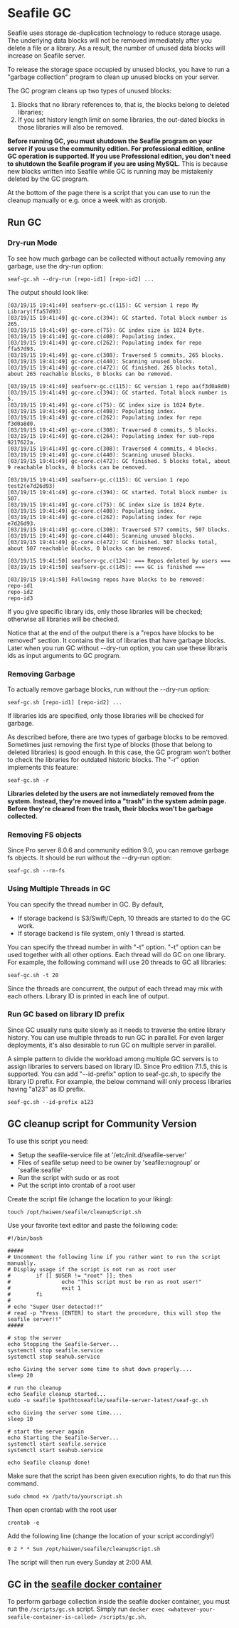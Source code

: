 # Seafile GC

Seafile uses storage de-duplication technology to reduce storage usage. The underlying data blocks will not be removed immediately after you delete a file or a library. As a result, the number of unused data blocks will increase on Seafile server.

To release the storage space occupied by unused blocks, you have to run a
"garbage collection" program to clean up unused blocks on your server.

The GC program cleans up two types of unused blocks:

1. Blocks that no library references to, that is, the blocks belong to deleted libraries;
2. If you set history length limit on some libraries, the out-dated blocks in those libraries will also be removed.

**Before running GC, you must shutdown the Seafile program on your server if you use the community edition. For professional edition, online GC operation is supported. If you use Professional edition, you don't need to shutdown the Seafile program if you are using MySQL.**
This is because new blocks written into Seafile while GC is running may be mistakenly deleted by the GC program.

At the bottom of the page there is a script that you can use to run the cleanup manually or e.g. once a week with as cronjob.

## Run GC

### Dry-run Mode

To see how much garbage can be collected without actually removing any garbage, use the dry-run option:

```
seaf-gc.sh --dry-run [repo-id1] [repo-id2] ...

```

The output should look like:

```
[03/19/15 19:41:49] seafserv-gc.c(115): GC version 1 repo My Library(ffa57d93)
[03/19/15 19:41:49] gc-core.c(394): GC started. Total block number is 265.
[03/19/15 19:41:49] gc-core.c(75): GC index size is 1024 Byte.
[03/19/15 19:41:49] gc-core.c(408): Populating index.
[03/19/15 19:41:49] gc-core.c(262): Populating index for repo ffa57d93.
[03/19/15 19:41:49] gc-core.c(308): Traversed 5 commits, 265 blocks.
[03/19/15 19:41:49] gc-core.c(440): Scanning unused blocks.
[03/19/15 19:41:49] gc-core.c(472): GC finished. 265 blocks total, about 265 reachable blocks, 0 blocks can be removed.

[03/19/15 19:41:49] seafserv-gc.c(115): GC version 1 repo aa(f3d0a8d0)
[03/19/15 19:41:49] gc-core.c(394): GC started. Total block number is 5.
[03/19/15 19:41:49] gc-core.c(75): GC index size is 1024 Byte.
[03/19/15 19:41:49] gc-core.c(408): Populating index.
[03/19/15 19:41:49] gc-core.c(262): Populating index for repo f3d0a8d0.
[03/19/15 19:41:49] gc-core.c(308): Traversed 8 commits, 5 blocks.
[03/19/15 19:41:49] gc-core.c(264): Populating index for sub-repo 9217622a.
[03/19/15 19:41:49] gc-core.c(308): Traversed 4 commits, 4 blocks.
[03/19/15 19:41:49] gc-core.c(440): Scanning unused blocks.
[03/19/15 19:41:49] gc-core.c(472): GC finished. 5 blocks total, about 9 reachable blocks, 0 blocks can be removed.

[03/19/15 19:41:49] seafserv-gc.c(115): GC version 1 repo test2(e7d26d93)
[03/19/15 19:41:49] gc-core.c(394): GC started. Total block number is 507.
[03/19/15 19:41:49] gc-core.c(75): GC index size is 1024 Byte.
[03/19/15 19:41:49] gc-core.c(408): Populating index.
[03/19/15 19:41:49] gc-core.c(262): Populating index for repo e7d26d93.
[03/19/15 19:41:49] gc-core.c(308): Traversed 577 commits, 507 blocks.
[03/19/15 19:41:49] gc-core.c(440): Scanning unused blocks.
[03/19/15 19:41:49] gc-core.c(472): GC finished. 507 blocks total, about 507 reachable blocks, 0 blocks can be removed.

[03/19/15 19:41:50] seafserv-gc.c(124): === Repos deleted by users ===
[03/19/15 19:41:50] seafserv-gc.c(145): === GC is finished ===

[03/19/15 19:41:50] Following repos have blocks to be removed:
repo-id1
repo-id2
repo-id3

```

If you give specific library ids, only those libraries will be checked; otherwise all libraries will be checked.

Notice that at the end of the output there is a "repos have blocks to be removed" section. It contains the list of libraries that have garbage blocks. Later when you run GC without --dry-run option, you can use these libraris ids as input arguments to GC program.

### Removing Garbage

To actually remove garbage blocks, run without the --dry-run option:

```
seaf-gc.sh [repo-id1] [repo-id2] ...

```

If libraries ids are specified, only those libraries will be checked for garbage.

As described before, there are two types of garbage blocks to be removed. Sometimes just removing the first type of blocks (those that belong to deleted libraries) is good enough. In this case, the GC program won't bother to check the libraries for outdated historic blocks. The "-r" option implements this feature:

```
seaf-gc.sh -r

```

**Libraries deleted by the users are not immediately removed from the system. Instead, they're moved into a "trash" in the system admin page. Before they're cleared from the trash, their blocks won't be garbage collected.**

### Removing FS objects

Since Pro server 8.0.6 and community edition 9.0, you can remove garbage fs objects. It should be run without the --dry-run option:

```
seaf-gc.sh --rm-fs

```

### Using Multiple Threads in GC

You can specify the thread number in GC. By default,

* If storage backend is S3/Swift/Ceph, 10 threads are started to do the GC work.
* If storage backend is file system, only 1 thread is started.

You can specify the thread number in with "-t" option. "-t" option can be used together with all other options. Each thread will do GC on one library. For example, the following command will use 20 threads to GC all libraries:

```
seaf-gc.sh -t 20

```

Since the threads are concurrent, the output of each thread may mix with each others. Library ID is printed in each line of output.

### Run GC based on library ID prefix

Since GC usually runs quite slowly as it needs to traverse the entire library history. You can use multiple threads to run GC in parallel. For even larger deployments, it's also desirable to run GC on multiple server in parallel.

A simple pattern to divide the workload among multiple GC servers is to assign libraries to servers based on library ID. Since Pro edition 7.1.5, this is supported. You can add "--id-prefix" option to seaf-gc.sh, to specify the library ID prefix. For example, the below command will only process libraries having "a123" as ID prefix.

```
seaf-gc.sh --id-prefix a123

```

## GC cleanup script for Community Version

To use this script you need:

* Setup the seafile-service file at '/etc/init.d/seafile-server'
* Files of seafile setup need to be owner by 'seafile:nogroup' or 'seafile:seafile'
* Run the script with sudo or as root
* Put the script into crontab of a root user

Create the script file (change the location to your liking):

```
touch /opt/haiwen/seafile/cleanupScript.sh

```

Use your favorite text editor and paste the following code:

```
#!/bin/bash

#####
# Uncomment the following line if you rather want to run the script manually.
# Display usage if the script is not run as root user
#        if [[ $USER != "root" ]]; then
#                echo "This script must be run as root user!"
#                exit 1
#        fi
#
# echo "Super User detected!!"
# read -p "Press [ENTER] to start the procedure, this will stop the seafile server!!"
#####

# stop the server
echo Stopping the Seafile-Server...
systemctl stop seafile.service
systemctl stop seahub.service

echo Giving the server some time to shut down properly....
sleep 20

# run the cleanup
echo Seafile cleanup started...
sudo -u seafile $pathtoseafile/seafile-server-latest/seaf-gc.sh

echo Giving the server some time....
sleep 10

# start the server again
echo Starting the Seafile-Server...
systemctl start seafile.service
systemctl start seahub.service

echo Seafile cleanup done!

```

Make sure that the script has been given execution rights, to do that run this command.

```
sudo chmod +x /path/to/yourscript.sh

```

Then open crontab with the root user

```
crontab -e

```

Add the following line (change the location of your script accordingly!)

```
0 2 * * Sun /opt/haiwen/seafile/cleanupScript.sh

```

The script will then run every Sunday at 2:00 AM.

## GC in the [seafile docker container](https://github.com/haiwen/seafile-docker)

To perform garbage collection inside the seafile docker container, you must run the `/scripts/gc.sh` script. Simply run `docker exec <whatever-your-seafile-container-is-called> /scripts/gc.sh`.
